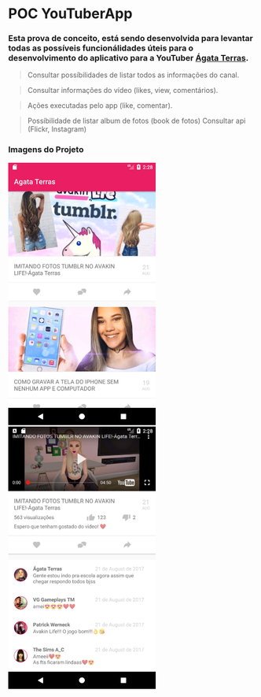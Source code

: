 # POC YouTuberApp

### Esta prova de conceito, está sendo desenvolvida para levantar todas as possíveis funcionálidades úteis para o desenvolvimento do aplicativo para a YouTuber [Ágata Terras](https://www.youtube.com/channel/UCHZSi8xsLHDor_FQjhgwMoA).

> Consultar possíbilidades de listar todos as informações do canal.

> Consultar informações do vídeo (likes, view, comentários).

> Ações executadas pelo app (like, comentar).

> Possíbilidade de listar album de fotos (book de fotos)
> Consultar api (Flickr, Instagram)

### Imagens do Projeto

<img src="https://github.com/gustavoterras/YouTuberApp/blob/master/images/img1.png" width="300">

<img src="https://github.com/gustavoterras/YouTuberApp/blob/master/images/img2.png" width="300">
